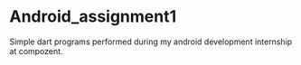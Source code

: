 # Android_assignment1
Simple dart programs performed during my android development internship at compozent.
